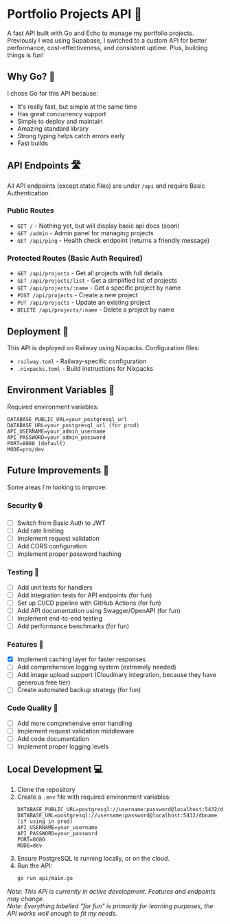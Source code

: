 # Portfolio Projects API 🚀

A fast API built with Go and Echo to manage my portfolio projects. Previously I was using Supabase, I switched to a custom API for better performance, cost-effectiveness, and consistent uptime. Plus, building things is fun!

## Why Go? 🤔

I chose Go for this API because:
- It's really fast, but simple at the same time
- Has great concurrency support
- Simple to deploy and maintain
- Amazing standard library
- Strong typing helps catch errors early
- Fast builds

## API Endpoints 🛣️

All API endpoints (except static files) are under `/api` and require Basic Authentication.

### Public Routes
- `GET /` - Nothing yet, but will display basic api docs (soon)
- `GET /admin` - Admin panel for managing projects
- `GET /api/ping` - Health check endpoint (returns a friendly message)

### Protected Routes (Basic Auth Required)
- `GET /api/projects` - Get all projects with full details
- `GET /api/projects/list` - Get a simplified list of projects
- `GET /api/projects/:name` - Get a specific project by name
- `POST /api/projects` - Create a new project
- `PUT /api/projects` - Update an existing project
- `DELETE /api/projects/:name` - Delete a project by name

## Deployment 🚂

This API is deployed on Railway using Nixpacks. Configuration files:
- `railway.toml` - Railway-specific configuration
- `.nixpacks.toml` - Build instructions for Nixpacks

## Environment Variables 🌳

Required environment variables:
```env
DATABASE_PUBLIC_URL=your_postgresql_url
DATABASE_URL=your_postgresql_url (for prod)
API_USERNAME=your_admin_username
API_PASSWORD=your_admin_password
PORT=8080 (default)
MODE=pro/dev
```

## Future Improvements 🎯

Some areas I'm looking to improve:

### Security 🔒
- [ ] Switch from Basic Auth to JWT
- [ ] Add rate limiting
- [ ] Implement request validation
- [ ] Add CORS configuration
- [ ] Implement proper password hashing

### Testing 🧪
- [ ] Add unit tests for handlers
- [ ] Add integration tests for API endpoints (for fun)
- [ ] Set up CI/CD pipeline with GitHub Actions (for fun)
- [ ] Add API documentation using Swagger/OpenAPI (for fun)
- [ ] Implement end-to-end testing
- [ ] Add performance benchmarks (for fun)

### Features 🌟
- [x] Implement caching layer for faster responses
- [ ] Add comprehensive logging system (extremely needed)
- [ ] Add image upload support (Cloudinary integration, because they have generous free tier)
- [ ] Create automated backup strategy (for fun)

### Code Quality 📝
- [ ] Add more comprehensive error handling
- [ ] Implement request validation middleware
- [ ] Add code documentation
- [ ] Implement proper logging levels

## Local Development 💻

1. Clone the repository
2. Create a `.env` file with required environment variables:
    ```env
    DATABASE_PUBLIC_URL=postgresql://username:password@localhost:5432/dbname
    DATABASE_URL=postgresql://username:password@localhost:5432/dbname (if using in prod)
    API_USERNAME=your_username
    API_PASSWORD=your_password
    PORT=8080
    MODE=dev
    ```
3. Ensure PostgreSQL is running locally, or on the cloud.
4. Run the API:
    ```bash
    go run api/main.go
    ```

*Note: This API is currently in active development. Features and endpoints may change.*\
*Note: Everything labelled "for fun" is primarily for learning purposes, the API works well enough to fit my needs.*

